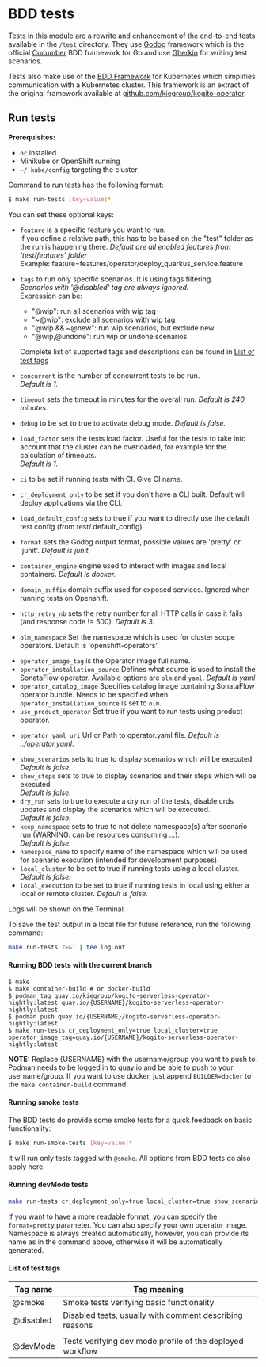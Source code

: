 # BDD tests

Tests in this module are a rewrite and enhancement of the end-to-end tests available in the `/test` directory.
They use [Godog](https://github.com/cucumber/godog) framework which is the official [Cucumber](https://cucumber.io/) BDD framework for Go and use [Gherkin](https://cucumber.io/docs/gherkin/) for writing test scenarios.

Tests also make use of the [BDD Framework](https://github.com/apache/incubator-kie-kogito-serverless-operator/tree/main/bddframework) for Kubernetes which simplifies communication with a Kubernetes cluster. This framework is an extract of the original framework available at [github.com/kiegroup/kogito-operator](https://github.com/kiegroup/kogito-operator/tree/main/test).

## Run tests

**Prerequisites:**
* `oc` installed
* Minikube or OpenShift running
* `~/.kube/config` targeting the cluster

Command to run tests has the following format:
```bash
$ make run-tests [key=value]*
```

You can set these optional keys:

<!--- tests configuration -->
- `feature` is a specific feature you want to run.  
  If you define a relative path, this has to be based on the "test" folder as the run is happening there.
  *Default are all enabled features from 'test/features' folder*  
  Example: feature=features/operator/deploy_quarkus_service.feature
- `tags` to run only specific scenarios. It is using tags filtering.  
  *Scenarios with '@disabled' tag are always ignored.*  
  Expression can be:
    - "@wip": run all scenarios with wip tag
    - "~@wip": exclude all scenarios with wip tag
    - "@wip && ~@new": run wip scenarios, but exclude new
    - "@wip,@undone": run wip or undone scenarios

  Complete list of supported tags and descriptions can be found in [List of test tags](#list-of-test-tags)
- `concurrent` is the number of concurrent tests to be run.  
  *Default is 1.*
- `timeout` sets the timeout in minutes for the overall run.
  *Default is 240 minutes.*
- `debug` to be set to true to activate debug mode.
  *Default is false.*
- `load_factor` sets the tests load factor. Useful for the tests to take into account that the cluster can be overloaded, for example for the calculation of timeouts.  
  *Default is 1.*
- `ci` to be set if running tests with CI. Give CI name.
- `cr_deployment_only` to be set if you don't have a CLI built. Default will deploy applications via the CLI.
- `load_default_config` sets to true if you want to directly use the default test config (from test/.default_config)
- `format` sets the Godog output format, possible values are 'pretty' or 'junit'. *Default is junit.*
- `container_engine` engine used to interact with images and local containers.
  *Default is docker.*
- `domain_suffix` domain suffix used for exposed services. Ignored when running tests on Openshift.
- `http_retry_nb` sets the retry number for all HTTP calls in case it fails (and response code != 500).
  *Default is 3.*
- `olm_namespace` Set the namespace which is used for cluster scope operators. Default is 'openshift-operators'.
<!--- operator information -->
- `operator_image_tag` is the Operator image full name.
- `operator_installation_source` Defines what source is used to install the SonataFlow operator. Available options are `olm` and `yaml`.
  *Default is yaml*.
- `operator_catalog_image` Specifies catalog image containing SonataFlow operator bundle. Needs to be specified when `operator_installation_source` is set to `olm`.
- `use_product_operator` Set true if you want to run tests using product operator.
<!--- files/binaries -->
- `operator_yaml_uri` Url or Path to operator.yaml file.
  *Default is ../operator.yaml*.
<!--- development options -->
- `show_scenarios` sets to true to display scenarios which will be executed.  
  *Default is false.*
- `show_steps` sets to true to display scenarios and their steps which will be executed.  
  *Default is false.*
- `dry_run` sets to true to execute a dry run of the tests, disable crds updates and display the scenarios which will be executed.  
  *Default is false.*
- `keep_namespace` sets to true to not delete namespace(s) after scenario run (WARNING: can be resources consuming ...).  
  *Default is false.*
- `namespace_name` to specify name of the namespace which will be used for scenario execution (intended for development purposes).
- `local_cluster` to be set to true if running tests using a local cluster.
  *Default is false.*
- `local_execution` to be set to true if running tests in local using either a local or remote cluster.
  *Default is false.*

Logs will be shown on the Terminal.

To save the test output in a local file for future reference, run the following command:

```bash
make run-tests 2>&1 | tee log.out
```

#### Running BDD tests with the current branch

```
$ make
$ make container-build # or docker-build
$ podman tag quay.io/kiegroup/kogito-serverless-operator-nightly:latest quay.io/{USERNAME}/kogito-serverless-operator-nightly:latest
$ podman push quay.io/{USERNAME}/kogito-serverless-operator-nightly:latest
$ make run-tests cr_deployment_only=true local_cluster=true operator_image_tag=quay.io/{USERNAME}/kogito-serverless-operator-nightly:latest
```

**NOTE:** Replace {USERNAME} with the username/group you want to push to. Podman needs to be logged in to quay.io and be able to push to your username/group. If you want to use docker, just append `BUILDER=docker` to the `make container-build` command.

#### Running smoke tests

The BDD tests do provide some smoke tests for a quick feedback on basic functionality:

```bash
$ make run-smoke-tests [key=value]*
```

It will run only tests tagged with `@smoke`.
All options from BDD tests do also apply here.

#### Running devMode tests
```bash
make run-tests cr_deployment_only=true local_cluster=true show_scenarios=true tags=devMode  namespace_name=my-namespace operator_image_tag=quay.io/kiegroup/kogito-serverless-operator-nightly:latest
```

If you want to have a more readable format, you can specify the `format=pretty` parameter. You can also specify your own operator image. Namespace is always created automatically, however, you can provide its name as in the command above, otherwise it will be automatically generated.

#### List of test tags

| Tag name  | Tag meaning                                               |
|-----------|-----------------------------------------------------------|
| @smoke    | Smoke tests verifying basic functionality                 |
| @disabled | Disabled tests, usually with comment describing reasons   |
|           |                                                           |
| @devMode  | Tests verifying dev mode profile of the deployed workflow |

